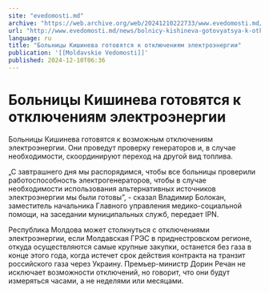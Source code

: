 ```yaml
---
site: "evedomosti.md"
archive: "https://web.archive.org/web/20241210222733/www.evedomosti.md/news/bolnicy-kishineva-gotovyatsya-k-otklyucheniyam-elektroenergi"
url: "http://www.evedomosti.md/news/bolnicy-kishineva-gotovyatsya-k-otklyucheniyam-elektroenergi"
language: ru
title: "Больницы Кишинева готовятся к отключениям электроэнергии"
publication: '[[Moldavskie Vedomosti]]'
published: 2024-12-10T06:36
---
```


# Больницы Кишинева готовятся к отключениям электроэнергии

Больницы Кишинева готовятся к возможным отключениям электроэнергии. Они проведут проверку генераторов и, в случае необходимости, скоординируют переход на другой вид топлива.

„С завтрашнего дня мы распорядимся, чтобы все больницы проверили работоспособность электрогенераторов, чтобы в случае необходимости использования альтернативных источников электроэнергии мы были готовы”, - сказал Владимир Болокан, заместитель начальника Главного управления медико-социальной помощи, на заседании муниципальных служб, передает IPN.

Республика Молдова может столкнуться с отключениями электроэнергии, если Молдавская ГРЭС в приднестровском регионе, откуда осуществляются самые крупные закупки, останется без газа в конце этого года, когда истечет срок действия контракта на транзит российского газа через Украину. Премьер-министр Дорин Речан не исключает возможности отключений, но говорит, что они будут измеряться часами, а не неделями или месяцами.
